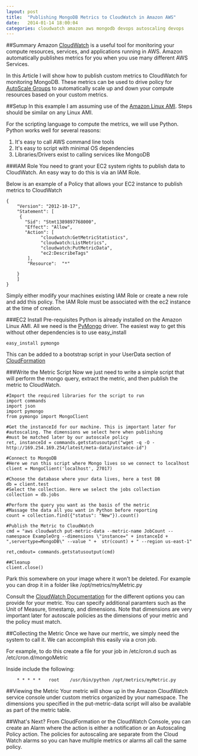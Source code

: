 ```yaml
---
layout: post
title:  "Publishing MongoDB Metrics to CloudWatch in Amazon AWS"
date:   2014-01-14 18:00:04
categories: cloudwatch amazon aws mongodb devops autoscaling devops
---
```


##Summary
Amazon [CloudWatch](http://aws.amazon.com/cloudwatch/) is a useful tool for monitoring your compute resources, services, and applications running in AWS. Amazon automatically publishes metrics for you when you use many different AWS Services. 

In this Article I will show how to publish custom metrics to CloudWatch for monitoring MongoDB. These metrics can be used to drive policy for [AutoScale Groups](http://aws.amazon.com/documentation/autoscaling/) to automatically scale up and down your compute resources based on your custom metrics.  

##Setup
In this example I am assuming use of the [Amazon Linux AMI](http://aws.amazon.com/amazon-linux-ami/). Steps should be similar on any Linux AMI.

For the scripting language to compute the metrics, we will use Python. Python works well for several reasons:

1. It's easy to call AWS command line tools
2. It's easy to script with minimal OS dependencies
3. Libraries/Drivers exist to calling services like MongoDB

###IAM Role
You need to grant your EC2 system rights to publish data to CloudWatch. An easy way to do this is via an IAM Role.

Below is an example of a Policy that allows your EC2 instance to publish metrics to CloudWatch

	{
  		"Version": "2012-10-17",
  		"Statement": [
   		 {
   		   "Sid": "Stmt1389897768000",
    	   "Effect": "Allow",
    	   "Action": [
       			 "cloudwatch:GetMetricStatistics",
       			 "cloudwatch:ListMetrics",
     		     "cloudwatch:PutMetricData",
       			 "ec2:DescribeTags"
     	    ],
      		"Resource":  "*"
      
        }
 	    ]
	}
	
Simply either modify your machines existing IAM Role or create a new role and add this policy. The IAM Role must be associated with the ec2 instance at the time of creation.

###EC2 Install Pre-requisites
Python is already installed on the Amazon Linux AMI. All we need is the [PyMongo](http://api.mongodb.org/python/current/) driver. The easiest way to get this without other dependencies is to use easy_install

	easy_install pymongo
This can be added to a bootstrap script in your UserData section of [CloudFormation](http://aws.amazon.com/cloudformation/)
	
###Write the Metric Script
Now we just need to write a simple script that will perform the mongo query, extract the metric, and then publish the metric to CloudWatch. 


	#Import the required libraries for the script to run
	import commands
	import json
	import pymongo
	from pymongo import MongoClient

    #Get the instanceId for our machine. This is important later for
    #autoscaling. The dimensions we select here when publishing
    #must be matched later by our autoscale policy
	ret, instanceId = commands.getstatusoutput("wget -q -O - http://169.254.169.254/latest/meta-data/instance-id")

	#Connect to MongoDB
	#Here we run this script where Mongo lives so we connect to localhost
	client = MongoClient('localhost', 27017)

	#Choose the database where your data lives, here a test DB
	db = client.test
	#Select the collection. Here we select the jobs collection
	collection = db.jobs

	#Perform the query you want as the basis of the metric
	#Massage the data all you want in Python before reporting
	count = collection.find({"status": "New"}).count()

	#Publish the Metric to CloudWatch	
	cmd = "aws cloudwatch put-metric-data --metric-name JobCount --namespace ExampleOrg --dimensions \"instance=" + instanceId + ",servertype=MongoDB\" --value " +  str(count) + " --region us-east-1"

	ret,cmdout= commands.getstatusoutput(cmd)

	##Cleanup
	client.close()


Park this somewhere on your image where it won't be deleted. For example you can drop it in a folder like /opt/metrics/myMetric.py 

Consult the [CloudWatch Documentation](http://docs.aws.amazon.com/AmazonCloudWatch/latest/DeveloperGuide/cloudwatch_concepts.html) for the different options you can provide for your metric. You can specify additional paramters such as the Unit of Measure, timestamp, and dimensions. Note that dimensions are very important later for autoscale policies as the dimensions of your metric and the policy must match. 

##Collecting the Metric
Once we have our mertric, we simply need the system to call it. We can accomplish this easily via a cron job.

For example, to do this create a file for your job in /etc/cron.d such as /etc/cron.d/mongoMetric

Inside include the following:

		* * * * *	root	/usr/bin/python /opt/metrics/myMetric.py


##Viewing the Metric
Your metric will show up in the Amazon CloudWatch service console under custom metrics organized by your namespace. The dimensions you specified in the put-metric-data script will also be available as part of the metric table.

##What's Next?
From CloudFormation or the CloudWatch Console, you can create an Alarm where the action is either a notification or an Autoscaling Policy action. The policies for autoscaling are separate from the Cloud Watch alarms so you can have multiple metrics or alarms all call the same policy.